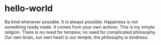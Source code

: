 # hello-world
Be kind whenever possible. It is always possible.
Happiness is not something ready made. It comes from your own actions.
This is my simple religion. There is no need for temples; no need for complicated philosophy. Our own brain, our own heart is our temple; the philosophy is kindness.
